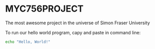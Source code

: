 # MYC756PROJECT
The most awesome project in the universe of Simon Fraser University

To run our hello world program, capy and paste in command line:
```sh
echo "Hello, World!"
```

